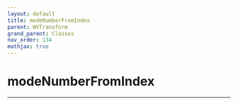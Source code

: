 ```yaml
---
layout: default
title: modeNumberFromIndex
parent: WVTransform
grand_parent: Classes
nav_order: 134
mathjax: true
---
```


#  modeNumberFromIndex




---

